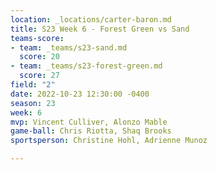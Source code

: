 ```yaml
---
location: _locations/carter-baron.md
title: S23 Week 6 - Forest Green vs Sand
teams-score:
- team: _teams/s23-sand.md
  score: 20
- team: _teams/s23-forest-green.md
  score: 27
field: "2"
date: 2022-10-23 12:30:00 -0400
season: 23
week: 6
mvp: Vincent Culliver, Alonzo Mable
game-ball: Chris Riotta, Shaq Brooks
sportsperson: Christine Hohl, Adrienne Munoz

---
```

